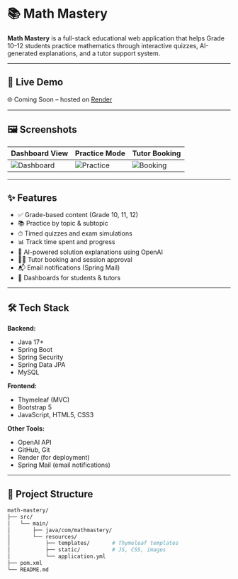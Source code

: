 # 📚 Math Mastery

**Math Mastery** is a full-stack educational web application that helps Grade 10–12 students practice mathematics through interactive quizzes, AI-generated explanations, and a tutor support system.

---

## 🚀 Live Demo

🌐 Coming Soon – hosted on [Render](https://render.com)

---

## 🖼 Screenshots

| Dashboard View | Practice Mode | Tutor Booking |
|----------------|----------------|----------------|
| ![Dashboard](screenshots/dashboard.png) | ![Practice](screenshots/practice.png) | ![Booking](screenshots/booking.png) |

---

## ✨ Features

- ✅ Grade-based content (Grade 10, 11, 12)
- 📚 Practice by topic & subtopic
- ⏱ Timed quizzes and exam simulations
- 📊 Track time spent and progress
- 🤖 AI-powered solution explanations using OpenAI
- 👨‍🏫 Tutor booking and session approval
- 📬 Email notifications (Spring Mail)
- 🧾 Dashboards for students & tutors

---

## 🛠 Tech Stack

**Backend:**
- Java 17+
- Spring Boot
- Spring Security
- Spring Data JPA
- MySQL

**Frontend:**
- Thymeleaf (MVC)
- Bootstrap 5
- JavaScript, HTML5, CSS3

**Other Tools:**
- OpenAI API
- GitHub, Git
- Render (for deployment)
- Spring Mail (email notifications)

---

## 📂 Project Structure

```bash
math-mastery/
├── src/
│   └── main/
│       ├── java/com/mathmastery/
│       └── resources/
│           ├── templates/       # Thymeleaf templates
│           ├── static/          # JS, CSS, images
│           └── application.yml
├── pom.xml
└── README.md
